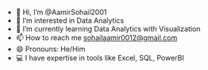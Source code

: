 - 👋 Hi, I’m @AamirSohail2001
- 👀 I’m interested in Data Analytics
- 📕 I’m currently learning Data Analytics with Visualization
- 📫 How to reach me sohailaamir0012@gmail.com
- 😄 Pronouns: He/Him
- 💻 I have expertise in tools like Excel, SQL, PowerBI
  

<!---
AamirSohail2001/AamirSohail2001 is a ✨ special ✨ repository because its `README.md` (this file) appears on your GitHub profile.
You can click the Preview link to take a look at your changes.
--->
